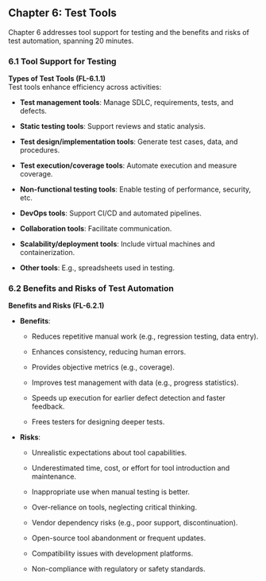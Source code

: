 
## Chapter 6: Test Tools

Chapter 6 addresses tool support for testing and the benefits and risks of test automation, spanning 20 minutes.

### 6.1 Tool Support for Testing

**Types of Test Tools (FL-6.1.1)**  
Test tools enhance efficiency across activities:

-   **Test management tools**: Manage SDLC, requirements, tests, and defects.
    
-   **Static testing tools**: Support reviews and static analysis.
    
-   **Test design/implementation tools**: Generate test cases, data, and procedures.
    
-   **Test execution/coverage tools**: Automate execution and measure coverage.
    
-   **Non-functional testing tools**: Enable testing of performance, security, etc.
    
-   **DevOps tools**: Support CI/CD and automated pipelines.
    
-   **Collaboration tools**: Facilitate communication.
    
-   **Scalability/deployment tools**: Include virtual machines and containerization.
    
-   **Other tools**: E.g., spreadsheets used in testing.
    

### 6.2 Benefits and Risks of Test Automation

**Benefits and Risks (FL-6.2.1)**

-   **Benefits**:
    
    -   Reduces repetitive manual work (e.g., regression testing, data entry).
        
    -   Enhances consistency, reducing human errors.
        
    -   Provides objective metrics (e.g., coverage).
        
    -   Improves test management with data (e.g., progress statistics).
        
    -   Speeds up execution for earlier defect detection and faster feedback.
        
    -   Frees testers for designing deeper tests.
        
-   **Risks**:
    
    -   Unrealistic expectations about tool capabilities.
        
    -   Underestimated time, cost, or effort for tool introduction and maintenance.
        
    -   Inappropriate use when manual testing is better.
        
    -   Over-reliance on tools, neglecting critical thinking.
        
    -   Vendor dependency risks (e.g., poor support, discontinuation).
        
    -   Open-source tool abandonment or frequent updates.
        
    -   Compatibility issues with development platforms.
        
    -   Non-compliance with regulatory or safety standards.
